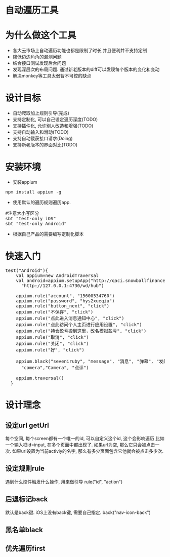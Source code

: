 # 自动遍历工具

# 为什么做这个工具
* 各大云市场上自动遍历功能也都是限制了时长,并且便利并不支持定制
* 降低边边角角的漏测问题
* 结合接口测试发现后台问题
* 发现深层次的布局问题. 通过新老版本的diff可以发现每个版本的变化和变动
* 解决monkey等工具太弱智不可控的缺点

# 设计目标
* 自动爬取加上规则引导(完成)
* 支持定制化, 可以自己设定遍历深度(TODO)
* 支持插件化, 允许别人改造和增强(TODO)
* 支持自动输入和滑动(TODO)
* 支持自动截获接口请求(Doing)
* 支持新老版本的界面对比(TODO)

# 安装环境
* 安装appium

<pre>
npm install appium -g
</pre>
* 使用默认的遍历规则遍历app.

<pre>
#注意大小写区分
sbt "test-only iOS"
sbt "test-only Android"
</pre>
* 根据自己产品的需要编写定制化脚本
# 快速入门

<pre>
test("Android"){
    val appium=new AndroidTraversal
    val android=appium.setupApp("http://qaci.snowballfinance.com/view/Snowball-Android/job/snowball-droid-rc/lastSuccessfulBuild/artifact/snowball/build/outputs/apk/xueqiu.apk",
      "http://127.0.0.1:4730/wd/hub")

    appium.rule("account", "15600534760")
    appium.rule("password", "hys2xueqiu")
    appium.rule("button_next", "click")
    appium.rule("不保存", "click")
    appium.rule("点此进入消息通知中心", "click")
    appium.rule("点此访问个人主页进行应用设置", "click")
    appium.rule("持仓盈亏搬到这里，改名模拟盈亏", "click")
    appium.rule("取消", "click")
    appium.rule("关闭", "click")
    appium.rule("好", "click")

    appium.black("seveniruby", "message", "消息", "弹幕", "发射", "Photos","地址", "网址", "发送", "拉黑", "举报",
      "camera","Camera", "点评")
      
    appium.traversal()
  }
</pre>

# 设计理念
## 设定url getUrl
每个空间, 每个screen都有一个唯一的id, 可以自定义这个id, 这个会影响遍历
比如一个输入框id=input, 在多个页面中都出现了.
如果url为空, 那么它只会被点击一次. 
如果url设置为当前activiy的名字, 那么有多少页面包含它他就会被点击多少次.
## 设定规则rule
遇到什么控件触发什么操作, 用来做引导
rule("id", "action")
## 后退标记back
默认是back键. iOS上没有back键, 需要自己指定. back("nav-icon-back")
## 黑名单black
## 优先遍历first
